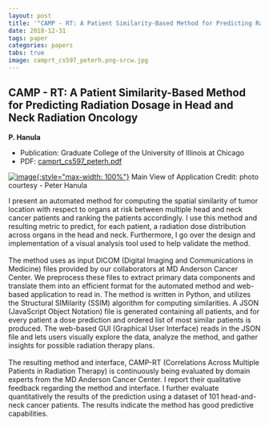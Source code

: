 ```yaml
---
layout: post
title: '"CAMP - RT: A Patient Similarity-Based Method for Predicting Radiation Dosage in Head and Neck Radiation Oncology"'
date: 2018-12-31
tags: paper
categories: papers
tabs: true
image: camprt_cs597_peterh.png-srcw.jpg
---
```


## CAMP - RT: A Patient Similarity-Based Method for Predicting Radiation Dosage in Head and Neck Radiation Oncology
**P. Hanula**
- Publication: Graduate College of the University of Illinois at Chicago
- PDF: [camprt_cs597_peterh.pdf](/documents/camprt_cs597_peterh.pdf)


[![image](https://www.evl.uic.edu/output/originals/camprt_cs597_peterh.png-srcw.jpg){:style="max-width: 100%"}](https://www.evl.uic.edu/output/originals/camprt_cs597_peterh.png-srcw.jpg)
Main View of Application
Credit: photo courtesy - Peter Hanula

I present an automated method for computing the spatial similarity of tumor location with respect to organs at risk between multiple head and neck cancer patients and ranking the patients accordingly. I use this method and resulting metric to predict, for each patient, a radiation dose distribution across organs in the head and neck. Furthermore, I go over the design and implementation of a visual analysis tool used to help validate the method.<br><br>
The method uses as input DICOM (Digital Imaging and Communications in Medicine) files provided by our collaborators at MD Anderson Cancer Center. We preprocess these files to extract primary data components and translate them into an efficient format for the automated method and web-based application to read in. The method is written in Python, and utilizes the Structural SIMilarity (SSIM) algorithm for computing similarities. A JSON (JavaScript Object Notation) file is generated containing all patients, and for every patient a dose prediction and ordered list of most similar patients is produced. The web-based GUI (Graphical User Interface) reads in the JSON file and lets users visually explore the data, analyze the method, and gather insights for possible radiation therapy plans.<br><br>
The resulting method and interface, CAMP-RT (Correlations Across Multiple Patients in Radiation Therapy) is continuously being evaluated by domain experts from the MD Anderson Cancer Center. I report their qualitative feedback regarding the method and interface. I further evaluate quantitatively the results of the prediction using a dataset of 101 head-and-neck cancer patients. The results indicate the method has good predictive capabilities.